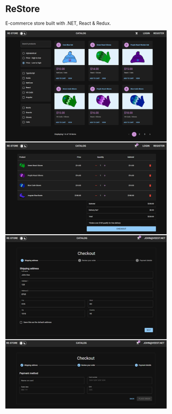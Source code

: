 # ReStore

E-commerce store built with .NET, React & Redux.

![Re-Store-1](./screenshots/re-store-1.png)
![Re-Store-2](./screenshots/re-store-2.png)
![Re-Store-3](./screenshots/re-store-3.png)
![Re-Store-4](./screenshots/re-store-4.png)
